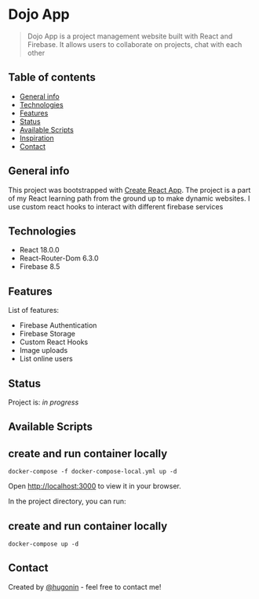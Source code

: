 # Dojo App

> Dojo App is a project management website built with React and Firebase. It allows users to collaborate on projects, chat with each other 

## Table of contents

- [General info](#general-info)
- [Technologies](#technologies)
- [Features](#features)
- [Status](#status)
- [Available Scripts](#available-scripts)
- [Inspiration](#inspiration)
- [Contact](#contact)

## General info

This project was bootstrapped with [Create React App](https://github.com/facebook/create-react-app).
The project is a part of my React learning path from the ground up to make dynamic websites. I use custom react hooks to interact with different firebase services

## Technologies

- React 18.0.0
- React-Router-Dom 6.3.0
- Firebase 8.5


## Features

List of features:

- Firebase Authentication
- Firebase Storage
- Custom React Hooks
- Image uploads
- List online users


## Status

Project is: _in progress_

## Available Scripts

## create and run container locally
``docker-compose -f docker-compose-local.yml up -d``

Open [http://localhost:3000](http://localhost:3000) to view it in your browser.

In the project directory, you can run:

## create and run container locally
``docker-compose up -d``


## Contact

Created by [@hugonin](https://github.com/hugonin) - feel free to contact me!
